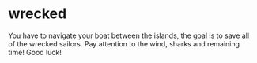 wrecked
=======
You have to navigate your boat between the islands, the goal is to save all of the wrecked sailors.
Pay attention to the wind, sharks and remaining time!
Good luck!
